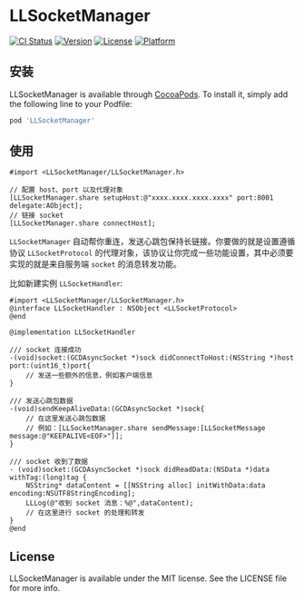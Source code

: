 # LLSocketManager

[![CI Status](https://img.shields.io/travis/LOLITA0164/LLSocketManager.svg?style=flat)](https://travis-ci.org/LOLITA0164/LLSocketManager)
[![Version](https://img.shields.io/cocoapods/v/LLSocketManager.svg?style=flat)](https://cocoapods.org/pods/LLSocketManager)
[![License](https://img.shields.io/cocoapods/l/LLSocketManager.svg?style=flat)](https://cocoapods.org/pods/LLSocketManager)
[![Platform](https://img.shields.io/cocoapods/p/LLSocketManager.svg?style=flat)](https://cocoapods.org/pods/LLSocketManager)

## 安装

LLSocketManager is available through [CocoaPods](https://cocoapods.org). To install
it, simply add the following line to your Podfile:

```ruby
pod 'LLSocketManager'
```

## 使用

```
#import <LLSocketManager/LLSocketManager.h>

// 配置 host、port 以及代理对象
[LLSocketManager.share setupHost:@"xxxx.xxxx.xxxx.xxxx" port:8001 delegate:AObject];
// 链接 socket
[LLSocketManager.share connectHost];

```

`LLSocketManager` 自动帮你重连，发送心跳包保持长链接。你要做的就是设置遵循协议 `LLSocketProtocol` 的代理对象，该协议让你完成一些功能设置，其中必须要实现的就是来自服务端 `socket` 的消息转发功能。


比如新建实例 `LLSocketHandler`:

```
#import <LLSocketManager/LLSocketManager.h>
@interface LLSocketHandler : NSObject <LLSocketProtocol>
@end

@implementation LLSocketHandler

/// socket 连接成功
-(void)socket:(GCDAsyncSocket *)sock didConnectToHost:(NSString *)host port:(uint16_t)port{
    // 发送一些额外的信息，例如客户端信息
}

/// 发送心跳包数据
-(void)sendKeepAliveData:(GCDAsyncSocket *)sock{
    // 在这里发送心跳包数据
    // 例如：[LLSocketManager.share sendMessage:[LLSocketMessage message:@"KEEPALIVE<EOF>"]];
}

/// socket 收到了数据
- (void)socket:(GCDAsyncSocket *)sock didReadData:(NSData *)data withTag:(long)tag {
    NSString* dataContent = [[NSString alloc] initWithData:data encoding:NSUTF8StringEncoding];
    LLLog(@"收到 socket 消息：%@",dataContent);
    // 在这里进行 socket 的处理和转发
}
@end
```




## License

LLSocketManager is available under the MIT license. See the LICENSE file for more info.
